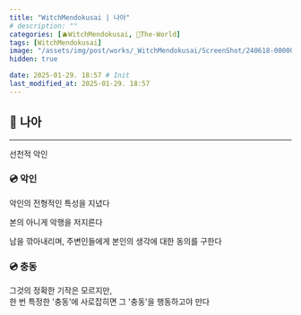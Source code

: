 ```yaml
---
title: "WitchMendokusai | 나아"
# description: ""
categories: [🫐WitchMendokusai, 🥥The-World]
tags: [WitchMendokusai]
image: "/assets/img/post/works/_WitchMendokusai/ScreenShot/240618-000000.png"
hidden: true

date: 2025-01-29. 18:57 # Init
last_modified_at: 2025-01-29. 18:57
---
```


## 📀 나아

---

선천적 악인  

### 💿 악인

악인의 전형적인 특성을 지녔다  

본의 아니게 악행을 저지른다  

남을 깎아내리며, 주변인들에게 본인의 생각에 대한 동의를 구한다  

### 💿 충동

그것의 정확한 기작은 모르지만,  
한 번 특정한 '충동'에 사로잡히면 그 '충동'을 행동하고야 만다  
